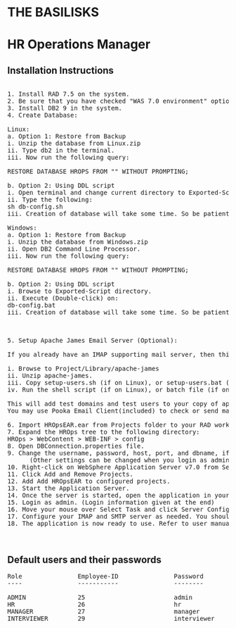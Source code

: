 THE BASILISKS
=============
HR Operations Manager
=====================


Installation Instructions
-------------------------
<pre>

1. Install RAD 7.5 on the system.
2. Be sure that you have checked "WAS 7.0 environment" option during installation of RAD 7.5
3. Install DB2 9 in the system.
4. Create Database:

Linux:
a. Option 1: Restore from Backup
i. Unzip the database from Linux.zip
ii. Type db2 in the terminal.
iii. Now run the following query:

RESTORE DATABASE HROPS FROM "<Path to Linux directory>" WITHOUT PROMPTING;

b. Option 2: Using DDL script
i. Open terminal and change current directory to Exported-Script directory.
ii. Type the following:
sh db-config.sh
iii. Creation of database will take some time. So be patient.

Windows:
a. Option 1: Restore from Backup
i. Unzip the database from Windows.zip
ii. Open DB2 Command Line Processor.
iii. Now run the following query:

RESTORE DATABASE HROPS FROM "<Path to Linux directory>" WITHOUT PROMPTING;

b. Option 2: Using DDL script
i. Browse to Exported-Script directory.
ii. Execute (Double-click) on:
db-config.bat
iii. Creation of database will take some time. So be patient.



5. Setup Apache James Email Server (Optional):

If you already have an IMAP supporting mail server, then this step is optional. However, you will have to configure your mail server accordingly.

i. Browse to Project/Library/apache-james
ii. Unzip apache-james.
iii. Copy setup-users.sh (if on Linux), or setup-users.bat (if on Windows) to bin folder of your copy of apache-james.
iv. Run the shell script (if on Linux), or batch file (if on Windows).

This will add test domains and test users to your copy of apache james.
You may use Pooka Email Client(included) to check or send mails.

6. Import HROpsEAR.ear from Projects folder to your RAD workspace. (Or you may unzip our workspace and import it).
7. Expand the HROps tree to the following directory:
HROps > WebContent > WEB-INF > config
8. Open DBConnection.properties file.
9. Change the username, password, host, port, and dbname, if needed. Make sure that these settings match your DB2 configuration. *IMPORTANT*
      (Other settings can be changed when you login as administrator)
10. Right-click on WebSphere Application Server v7.0 from Servers tab.
11. Click Add and Remove Projects.
12. Add Add HROpsEAR to configured projects.
13. Start the Application Server.
14. Once the server is started, open the application in your browser(with its context-root as /HROps).
15. Login as admin. (Login information given at the end)
16. Move your mouse over Select Task and click Server Configuration.
17. Configure your IMAP and SMTP server as needed. You should specify the email id on which applicants will send their resume in IMAP configuration.
18. The application is now ready to use. Refer to user manual for learn how to use the software.


</pre>
Default users and their passwords
---------------------------------
<pre>
Role               Employee-ID               Password
----               -----------               --------

ADMIN              25                        admin
HR                 26                        hr
MANAGER            27                        manager
INTERVIEWER        29                        interviewer

</pre>
